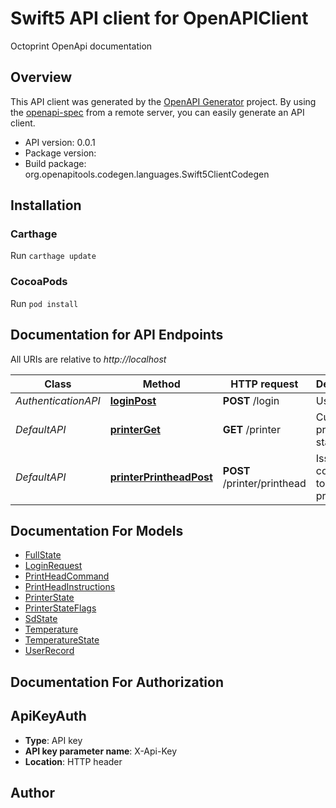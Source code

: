 # Swift5 API client for OpenAPIClient

Octoprint OpenApi documentation

## Overview
This API client was generated by the [OpenAPI Generator](https://openapi-generator.tech) project.  By using the [openapi-spec](https://github.com/OAI/OpenAPI-Specification) from a remote server, you can easily generate an API client.

- API version: 0.0.1
- Package version: 
- Build package: org.openapitools.codegen.languages.Swift5ClientCodegen

## Installation

### Carthage

Run `carthage update`

### CocoaPods

Run `pod install`

## Documentation for API Endpoints

All URIs are relative to *http://localhost*

Class | Method | HTTP request | Description
------------ | ------------- | ------------- | -------------
*AuthenticationAPI* | [**loginPost**](docs/AuthenticationAPI.md#loginpost) | **POST** /login | User login
*DefaultAPI* | [**printerGet**](docs/DefaultAPI.md#printerget) | **GET** /printer | Current printer state
*DefaultAPI* | [**printerPrintheadPost**](docs/DefaultAPI.md#printerprintheadpost) | **POST** /printer/printhead | Issue command to printhead


## Documentation For Models

 - [FullState](docs/FullState.md)
 - [LoginRequest](docs/LoginRequest.md)
 - [PrintHeadCommand](docs/PrintHeadCommand.md)
 - [PrintHeadInstructions](docs/PrintHeadInstructions.md)
 - [PrinterState](docs/PrinterState.md)
 - [PrinterStateFlags](docs/PrinterStateFlags.md)
 - [SdState](docs/SdState.md)
 - [Temperature](docs/Temperature.md)
 - [TemperatureState](docs/TemperatureState.md)
 - [UserRecord](docs/UserRecord.md)


## Documentation For Authorization


## ApiKeyAuth

- **Type**: API key
- **API key parameter name**: X-Api-Key
- **Location**: HTTP header


## Author



